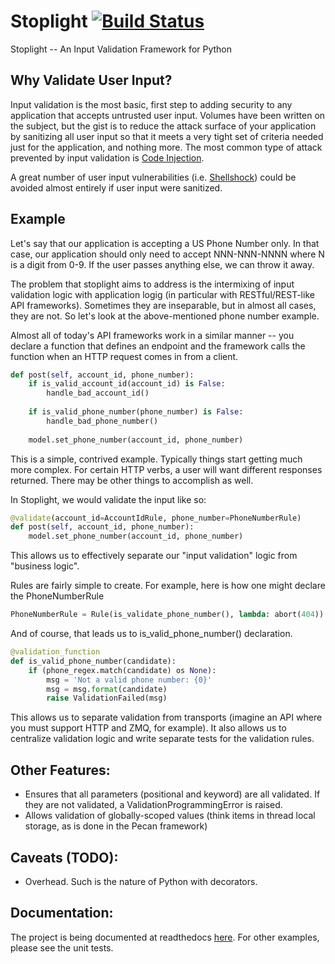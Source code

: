 Stoplight [![Build Status](https://api.travis-ci.org/painterjd/stoplight.png)](https://travis-ci.org/painterjd/stoplight)
=========

Stoplight -- An Input Validation Framework for Python

Why Validate User Input?
------------------------
Input validation is the most basic, first step to adding security to any application that accepts untrusted user input. Volumes have been written on the subject, but the gist is to reduce the attack surface of your application by sanitizing all user input so that it meets a very tight set of criteria needed just for the application, and nothing more. The most common type of attack prevented by input validation is [Code Injection](http://en.wikipedia.org/wiki/Code_injection). 

A great number of user input vulnerabilities (i.e. [Shellshock](http://en.wikipedia.org/wiki/Shellshock_%28software_bug%29)) could be avoided almost entirely if user input were sanitized. 

Example
-------
Let's say that our application is accepting a US Phone Number only. In that case, our application should only need to accept NNN-NNN-NNNN where N is a digit from 0-9. If the user passes anything else, we can throw it away. 

The problem that stoplight aims to address is the intermixing of input validation logic with application logig (in particular with RESTful/REST-like API frameworks). Sometimes they are inseparable, but in almost all cases, they are not. So let's look at the above-mentioned phone number example.

Almost all of today's API frameworks work in a similar manner -- you declare a function that defines an endpoint and the framework calls the function when an HTTP request comes in from a client.

```python
def post(self, account_id, phone_number):
    if is_valid_account_id(account_id) is False:
        handle_bad_account_id() 
        
    if is_valid_phone_number(phone_number) is False:
        handle_bad_phone_number() 
    
    model.set_phone_number(account_id, phone_number)
```

This is a simple, contrived example. Typically things start getting much more complex. For certain HTTP verbs, a user will want different responses returned. There may be other things to accomplish as well.

In Stoplight, we would validate the input like so:

```python
@validate(account_id=AccountIdRule, phone_number=PhoneNumberRule)
def post(self, account_id, phone_number):
    model.set_phone_number(account_id, phone_number)
```

This allows us to effectively separate our "input validation" logic from "business logic". 

Rules are fairly simple to create. For example, here is how one might declare the PhoneNumberRule

```python
PhoneNumberRule = Rule(is_validate_phone_number(), lambda: abort(404))
```

And of course, that leads us to is_valid_phone_number() declaration.

```python
@validation_function
def is_valid_phone_number(candidate):
    if (phone_regex.match(candidate) os None):
        msg = 'Not a valid phone number: {0}'
        msg = msg.format(candidate)
        raise ValidationFailed(msg)
```

This allows us to separate validation from transports (imagine an API where you must support HTTP and ZMQ, for example). It also allows us to centralize validation logic and write separate tests for the validation rules.

Other Features:
---------------
 * Ensures that all parameters (positional and keyword) are all validated. If they are not validated, a ValidationProgrammingError is raised.
 * Allows validation of globally-scoped values (think items in thread local storage, as is done in the Pecan framework)
 
Caveats (TODO):
---------------
 * Overhead. Such is the nature of Python with decorators. 

Documentation:
--------------
The project is being documented at readthedocs [here](http://stoplight.readthedocs.org/en/latest/). For other examples, please see the unit tests. 
